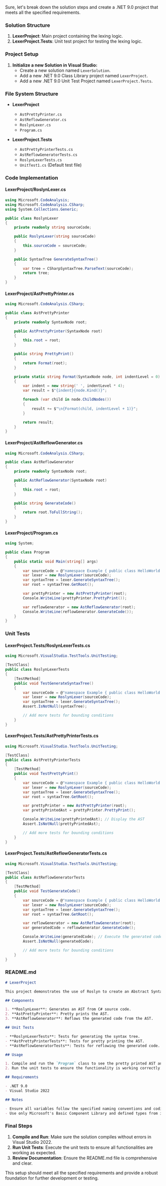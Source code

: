 ﻿Sure, let's break down the solution steps and create a .NET 9.0 project that meets all the specified requirements.

### Solution Structure

1. **LexerProject**: Main project containing the lexing logic.
2. **LexerProject.Tests**: Unit test project for testing the lexing logic.

### Project Setup

1. **Initialize a new Solution in Visual Studio:**
   - Create a new solution named `LexerSolution`.
   - Add a new .NET 9.0 Class Library project named `LexerProject`.
   - Add a new .NET 9.0 Unit Test Project named `LexerProject.Tests`.

### File System Structure

- **LexerProject**
  - `AstPrettyPrinter.cs`
  - `AstReflowGenerator.cs`
  - `RoslynLexer.cs`
  - `Program.cs`

- **LexerProject.Tests**
  - `AstPrettyPrinterTests.cs`
  - `AstReflowGeneratorTests.cs`
  - `RoslynLexerTests.cs`
  - `UnitTest1.cs` (Default test file)

### Code Implementation

#### LexerProject/RoslynLexer.cs
```csharp
using Microsoft.CodeAnalysis;
using Microsoft.CodeAnalysis.CSharp;
using System.Collections.Generic;

public class RoslynLexer
{
    private readonly string sourceCode;

    public RoslynLexer(string sourceCode)
    {
        this.sourceCode = sourceCode;
    }

    public SyntaxTree GenerateSyntaxTree()
    {
        var tree = CSharpSyntaxTree.ParseText(sourceCode);
        return tree;
    }
}
```

#### LexerProject/AstPrettyPrinter.cs
```csharp
using Microsoft.CodeAnalysis.CSharp;

public class AstPrettyPrinter
{
    private readonly SyntaxNode root;

    public AstPrettyPrinter(SyntaxNode root)
    {
        this.root = root;
    }

    public string PrettyPrint()
    {
        return Format(root);
    }

    private static string Format(SyntaxNode node, int indentLevel = 0)
    {
        var indent = new string(' ', indentLevel * 4);
        var result = $"{indent}{node.Kind()}";

        foreach (var child in node.ChildNodes())
        {
            result += $"\n{Format(child, indentLevel + 1)}";
        }

        return result;
    }
}
```

#### LexerProject/AstReflowGenerator.cs
```csharp
using Microsoft.CodeAnalysis.CSharp;

public class AstReflowGenerator
{
    private readonly SyntaxNode root;

    public AstReflowGenerator(SyntaxNode root)
    {
        this.root = root;
    }

    public string GenerateCode()
    {
        return root.ToFullString();
    }
}
```

#### LexerProject/Program.cs
```csharp
using System;

public class Program
{
    public static void Main(string[] args)
    {
        var sourceCode = @"namespace Example { public class HelloWorld { public static void Main() { Console.WriteLine(""Hello, World!""); } } }";
        var lexer = new RoslynLexer(sourceCode);
        var syntaxTree = lexer.GenerateSyntaxTree();
        var root = syntaxTree.GetRoot();

        var prettyPrinter = new AstPrettyPrinter(root);
        Console.WriteLine(prettyPrinter.PrettyPrint());

        var reflowGenerator = new AstReflowGenerator(root);
        Console.WriteLine(reflowGenerator.GenerateCode());
    }
}
```

### Unit Tests

#### LexerProject.Tests/RoslynLexerTests.cs
```csharp
using Microsoft.VisualStudio.TestTools.UnitTesting;

[TestClass]
public class RoslynLexerTests
{
    [TestMethod]
    public void TestGenerateSyntaxTree()
    {
        var sourceCode = @"namespace Example { public class HelloWorld { public static void Main() { Console.WriteLine(""Hello, World!""); } } }";
        var lexer = new RoslynLexer(sourceCode);
        var syntaxTree = lexer.GenerateSyntaxTree();
        Assert.IsNotNull(syntaxTree);

        // Add more tests for bounding conditions
    }
}
```

#### LexerProject.Tests/AstPrettyPrinterTests.cs
```csharp
using Microsoft.VisualStudio.TestTools.UnitTesting;

[TestClass]
public class AstPrettyPrinterTests
{
    [TestMethod]
    public void TestPrettyPrint()
    {
        var sourceCode = @"namespace Example { public class HelloWorld { public static void Main() { Console.WriteLine(""Hello, World!""); } } }";
        var lexer = new RoslynLexer(sourceCode);
        var syntaxTree = lexer.GenerateSyntaxTree();
        var root = syntaxTree.GetRoot();

        var prettyPrinter = new AstPrettyPrinter(root);
        var prettyPrintedAst = prettyPrinter.PrettyPrint();

        Console.WriteLine(prettyPrintedAst); // Display the AST
        Assert.IsNotNull(prettyPrintedAst);

        // Add more tests for bounding conditions
    }
}
```

#### LexerProject.Tests/AstReflowGeneratorTests.cs
```csharp
using Microsoft.VisualStudio.TestTools.UnitTesting;

[TestClass]
public class AstReflowGeneratorTests
{
    [TestMethod]
    public void TestGenerateCode()
    {
        var sourceCode = @"namespace Example { public class HelloWorld { public static void Main() { Console.WriteLine(""Hello, World!""); } } }";
        var lexer = new RoslynLexer(sourceCode);
        var syntaxTree = lexer.GenerateSyntaxTree();
        var root = syntaxTree.GetRoot();

        var reflowGenerator = new AstReflowGenerator(root);
        var generatedCode = reflowGenerator.GenerateCode();

        Console.WriteLine(generatedCode); // Execute the generated code
        Assert.IsNotNull(generatedCode);

        // Add more tests for bounding conditions
    }
}
```

### README.md

```markdown
# LexerProject

This project demonstrates the use of Roslyn to create an Abstract Syntax Tree (AST) from C# source code, pretty print the AST, and reflow the generated code.

## Components

1. **RoslynLexer**: Generates an AST from C# source code.
2. **AstPrettyPrinter**: Pretty prints the AST.
3. **AstReflowGenerator**: Reflows the generated code from the AST.

## Unit Tests

- **RoslynLexerTests**: Tests for generating the syntax tree.
- **AstPrettyPrinterTests**: Tests for pretty printing the AST.
- **AstReflowGeneratorTests**: Tests for reflowing the generated code.

## Usage

1. Compile and run the `Program` class to see the pretty printed AST and the refloed code.
2. Run the unit tests to ensure the functionality is working correctly.

## Requirements

- .NET 9.0
- Visual Studio 2022

## Notes

- Ensure all variables follow the specified naming conventions and coding style.
- Use only Microsoft's Basic Component Library and defined types from it.
```

### Final Steps

1. **Compile and Run**: Make sure the solution compiles without errors in Visual Studio 2022.
2. **Run Unit Tests**: Execute the unit tests to ensure all functionalities are working as expected.
3. **Review Documentation**: Ensure the README.md file is comprehensive and clear.

This setup should meet all the specified requirements and provide a robust foundation for further development or testing.